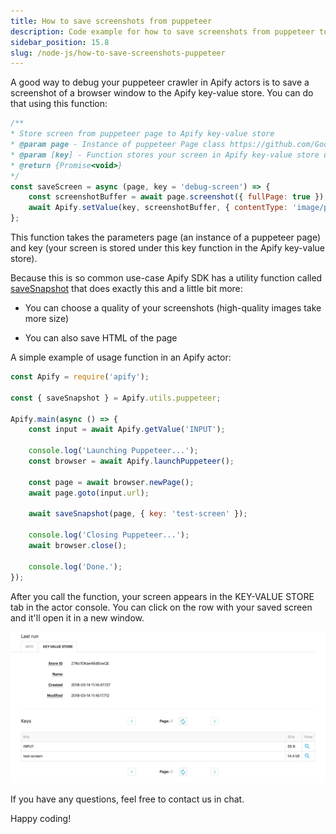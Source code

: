 ```yaml
---
title: How to save screenshots from puppeteer
description: Code example for how to save screenshots from puppeteer to Apify key-value store
sidebar_position: 15.8
slug: /node-js/how-to-save-screenshots-puppeteer
---
```


A good way to debug your puppeteer crawler in Apify actors is to save a screenshot of a browser window to the Apify key-value store. You can do that using this function:

```js
/**
* Store screen from puppeteer page to Apify key-value store
* @param page - Instance of puppeteer Page class https://github.com/GoogleChrome/puppeteer/blob/master/docs/api.md#class-page
* @param [key] - Function stores your screen in Apify key-value store under this key
* @return {Promise<void>}
*/
const saveScreen = async (page, key = 'debug-screen') => {
    const screenshotBuffer = await page.screenshot({ fullPage: true });
    await Apify.setValue(key, screenshotBuffer, { contentType: 'image/png' });
};
```

This function takes the parameters page (an instance of a puppeteer page) and key (your screen is stored under this key function in the Apify key-value store).

Because this is so common use-case Apify SDK has a utility function called [saveSnapshot](/sdk/js/docs/api/puppeteer#puppeteersavesnapshot) that does exactly this and a little bit more:

- You can choose a quality of your screenshots (high-quality images take more size)

- You can also save HTML of the page

A simple example of usage function in an Apify actor:

```js
const Apify = require('apify');

const { saveSnapshot } = Apify.utils.puppeteer;

Apify.main(async () => {
    const input = await Apify.getValue('INPUT');

    console.log('Launching Puppeteer...');
    const browser = await Apify.launchPuppeteer();

    const page = await browser.newPage();
    await page.goto(input.url);

    await saveSnapshot(page, { key: 'test-screen' });

    console.log('Closing Puppeteer...');
    await browser.close();

    console.log('Done.');
});
```

After you call the function, your screen appears in the KEY-VALUE STORE tab in the actor console. You can click on the row with your saved screen and it'll open it in a new window.

![Puppeteer Key-Value store](./images/kv-store-puppeteer.png)

If you have any questions, feel free to contact us in chat.

Happy coding!
